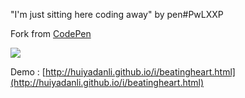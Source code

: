 "I'm just sitting here coding away" by pen#PwLXXP

Fork from [CodePen](http://codepen.io/jakealbaugh/full/PwLXXP/)

![](https://cdn.jsdelivr.net/gh/benjamin603/img/img2021012948.png)

Demo : [http://huiyadanli.github.io/i/beatingheart.html](http://huiyadanli.github.io/i/beatingheart.html)
